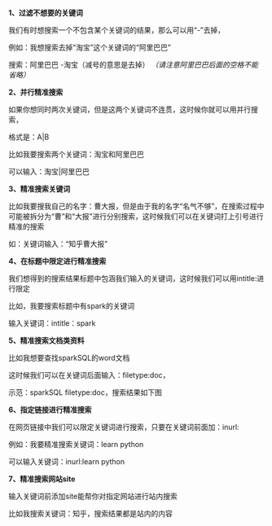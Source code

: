 **1、过滤不想要的关键词**

我们有时想搜索一个不包含某个关键词的结果，那么可以用“-”去掉，

例如：我想搜索去掉“淘宝”这个关键词的“阿里巴巴”

搜索：阿里巴巴 -淘宝（减号的意思是去掉）
*（请注意阿里巴巴后面的空格不能省略）*  

**2、并行精准搜索**

如果你想同时两次关键词，但是这两个关键词不连贯，这时候你就可以用并行搜索，

格式是：A|B

比如我要搜索两个关键词：淘宝和阿里巴巴

可以输入：淘宝|阿里巴巴

**3、精准搜索关键词**

比如我要搜我自己的名字：曹大报，但是由于我的名字“名气不够”，在搜索过程中可能被拆分为“曹”和“大报”进行分别搜索，这时候我们可以在关键词打上引号进行精准的搜索

如：关键词输入：“知乎曹大报”

**4、在标题中限定进行精准搜索**

我们想得到的搜索结果标题中包涵我们输入的关键词，这时候我们可以用intitle:进行限定

比如，我要搜索标题中有spark的关键词

输入关键词：intitle：spark

**5、精准搜索文档类资料**

比如我想要查找sparkSQL的word文档

这时候我们可以在关键词后面输入：filetype:doc，

示范：sparkSQL filetype:doc，搜索结果如下图

**6、指定链接进行精准搜索**

在网页链接中我们可以限定关键词进行搜索，只要在关键词前面加：inurl:

例如：我要精准搜索关键词：learn python

可以输入关键词：inurl:learn python

**7、精准搜索网站site**

输入关键词前添加site能帮你对指定网站进行站内搜索

比如我搜索关键词：知乎，搜索结果都是站内的内容